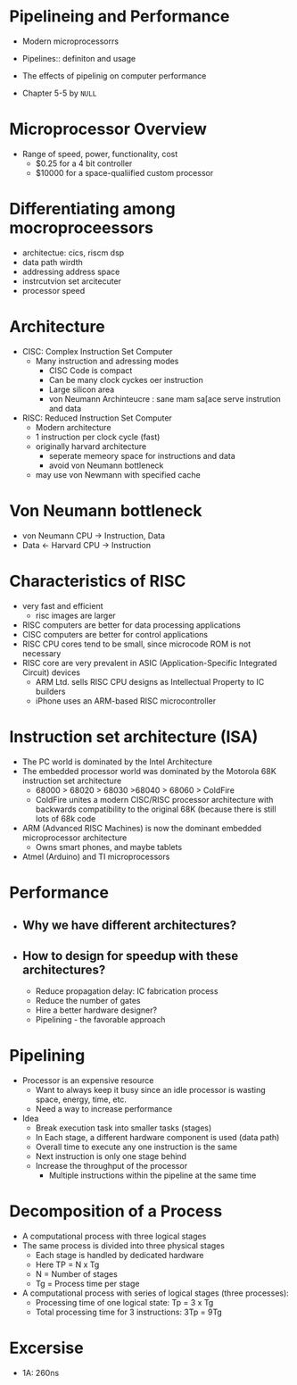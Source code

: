 # Pipelineing and Performance

- Modern microprocessorrs
- Pipelines:: definiton and usage
- The effects of pipelinig on computer performance

- Chapter 5-5 by `NULL`

# Microprocessor Overview
- Range of speed, power, functionality, cost
  - $0.25 for a 4 bit controller
  - $10000 for a space-qualiified custom processor

# Differentiating among mocroproceessors
  - architectue: cics, riscm dsp
  - data path wirdth
  - addressing address space
  - instrcutvion set arcitecuter
  - processor speed

# Architecture
- CISC: Complex Instruction Set Computer
  - Many instruction and adressing modes
    - CISC Code is compact
    - Can be many clock cyckes oer instruction
    - Large silicon area
    - von Neumann Archinteucre : sane mam sa[ace serve instrution and data
- RISC: Reduced Instruction Set Computer
  - Modern architecture
  - 1 instruction per clock cycle (fast)
  - originally harvard architecture
    - seperate memeory space for instructions and data
    - avoid von Neumann bottleneck
  - may use von Newmann with specified cache
# Von Neumann bottleneck
- von Neumann CPU -> Instruction, Data
- Data <- Harvard CPU -> Instruction

# Characteristics of RISC
- very fast and efficient
  - risc images are larger
- RISC computers are better for data processing applications
- CISC computers are better for control applications
- RISC CPU cores tend to be small, since microcode ROM is not necessary
- RISC core are very prevalent in ASIC (Application-Specific Integrated Circuit) devices
  - ARM Ltd. sells RISC CPU designs as Intellectual Property to IC builders
  - iPhone uses an ARM-based RISC microcontroller

# Instruction set architecture (ISA)
- The PC world is dominated by the Intel Architecture
- The embedded processor world was dominated by the Motorola 68K instruction set architecture
  - 68000 > 68020 > 68030 >68040 > 68060 > ColdFire
  - ColdFire unites a modern CISC/RISC processor architecture with backwards compatibility to the original 68K (because there is still lots of 68k code
- ARM (Advanced RISC Machines) is now the dominant embedded microprocessor architecture
  - Owns smart phones, and maybe tablets
- Atmel (Arduino) and TI microprocessors

# Performance
- Why we have different architectures?
  - 
- How to design for speedup with these architectures?
  - 
  - Reduce propagation delay: IC fabrication process
  - Reduce the number of gates
  - Hire a better hardware designer?
  - Pipelining - the favorable approach

# Pipelining
- Processor is an expensive resource
  - Want to always keep it busy since an idle processor is wasting space, energy, time, etc.
  - Need a way to increase performance
- Idea
  - Break execution task into smaller tasks (stages)
  - In Each stage, a different hardware component is used (data path)
  - Overall time to execute any one instruction is the same
  - Next instruction is only one stage behind
  - Increase the throughput of the processor
    -  Multiple instructions within the pipeline at the same time

# Decomposition of a Process
- A computational process with three logical stages
- The same process is divided into three physical stages
  - Each stage is handled by dedicated hardware
  - Here TP = N x Tg
  - N = Number of stages
  - Tg = Process time per stage
- A computational process with series of logical stages (three processes):
  - Processing time of one logical state: Tp = 3 x Tg
  - Total processing time for 3 instructions: 3Tp = 9Tg

# Excersise
- 1A: 260ns
